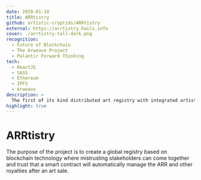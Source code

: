 ```yaml
---
date: 2020-01-10
title: ARRtistry
github: artistic-cryptids/ARRtistry
external: https://arrtistry.hails.info
cover: ./arrtistry-tall-dark.png
recognition:
  - Future of Blockchain
  - The Arweave Project
  - Palantir Forward Thinking
tech:
  - ReactJS
  - SASS
  - Ethereum
  - IPFS
  - Arweave
description: >
  The first of its kind distributed art registry with integrated artists' resale rights. Built with a React front-end to interact with a series of blockchain technologies.
highlight: true
---
```


# ARRtistry

The purpose of the project is to create a global registry based on blockchain technology where mistrusting stakeholders can come together and trust that a smart contract will automatically manage the ARR and other royalties after an art sale.
